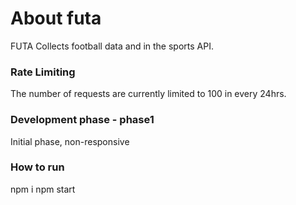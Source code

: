 # About futa

FUTA Collects football data and in the sports API.

### Rate Limiting 
The number of requests are currently limited to 100 in every 24hrs.

### Development phase - phase1
Initial phase, non-responsive 

### How to run
npm i
npm start
